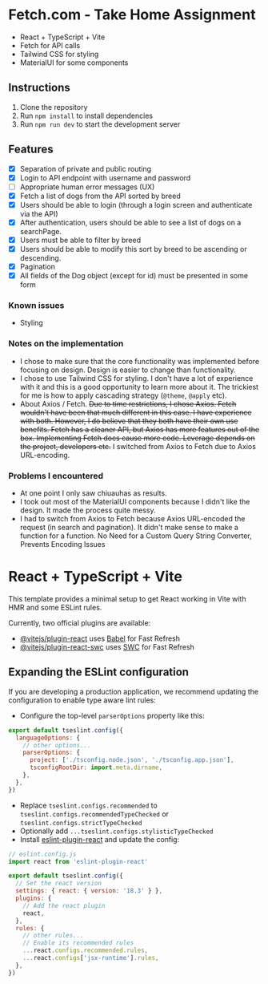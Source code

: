 # Fetch.com - Take Home Assignment
- React + TypeScript + Vite
- Fetch for API calls
- Tailwind CSS for styling
- MaterialUI for some components

## Instructions
1. Clone the repository
2. Run `npm install` to install dependencies
3. Run `npm run dev` to start the development server

## Features
- [x] Separation of private and public routing
- [x] Login to API endpoint with username and password
- [ ] Appropriate human error messages (UX)
- [x] Fetch a list of dogs from the API sorted by breed
- [x] Users should be able to login (through a login screen and authenticate via the API)
- [x] After authentication, users should be able to see a list of dogs on a searchPage.
- [x] Users must be able to filter by breed
- [x] Users should be able to modify this sort by breed to be ascending or descending.
- [x] Pagination
- [x] All fields of the Dog object (except for id) must be presented in some form

### Known issues
- Styling

### Notes on the implementation
- I chose to make sure that the core functionality was implemented before focusing on design. Design is easier to change than functionality.
- I chose to use Tailwind CSS for styling. I don't have a lot of experience with it and this is a good opportunity to learn more about it. The trickiest for me is how to apply cascading strategy (`@theme`, `@apply` etc).
- About Axios / Fetch. ~~Due to time restrictions, I chose Axios. Fetch wouldn't have been that much different in this case. I have experience with both. However, I do believe that they both have their own use benefits. Fetch has a cleaner API, but Axios has more features out of the box. Implementing Fetch does cause more code. Leverage depends on the project, developers etc.~~ I switched from Axios to Fetch due to Axios URL-encoding.

### Problems I encountered
- At one point I only saw chiuauhas as results.
- I took out most of the MaterialUI components because I didn't like the design. It made the process quite messy.
- I had to switch from Axios to Fetch because Axios URL-encoded the request (in search and pagination). It didn't make sense to make a function for a function. No Need for a Custom Query String Converter, Prevents Encoding Issues


# React + TypeScript + Vite

This template provides a minimal setup to get React working in Vite with HMR and some ESLint rules.

Currently, two official plugins are available:

- [@vitejs/plugin-react](https://github.com/vitejs/vite-plugin-react/blob/main/packages/plugin-react/README.md) uses [Babel](https://babeljs.io/) for Fast Refresh
- [@vitejs/plugin-react-swc](https://github.com/vitejs/vite-plugin-react-swc) uses [SWC](https://swc.rs/) for Fast Refresh

## Expanding the ESLint configuration

If you are developing a production application, we recommend updating the configuration to enable type aware lint rules:

- Configure the top-level `parserOptions` property like this:

```js
export default tseslint.config({
  languageOptions: {
    // other options...
    parserOptions: {
      project: ['./tsconfig.node.json', './tsconfig.app.json'],
      tsconfigRootDir: import.meta.dirname,
    },
  },
})
```

- Replace `tseslint.configs.recommended` to `tseslint.configs.recommendedTypeChecked` or `tseslint.configs.strictTypeChecked`
- Optionally add `...tseslint.configs.stylisticTypeChecked`
- Install [eslint-plugin-react](https://github.com/jsx-eslint/eslint-plugin-react) and update the config:

```js
// eslint.config.js
import react from 'eslint-plugin-react'

export default tseslint.config({
  // Set the react version
  settings: { react: { version: '18.3' } },
  plugins: {
    // Add the react plugin
    react,
  },
  rules: {
    // other rules...
    // Enable its recommended rules
    ...react.configs.recommended.rules,
    ...react.configs['jsx-runtime'].rules,
  },
})
```
